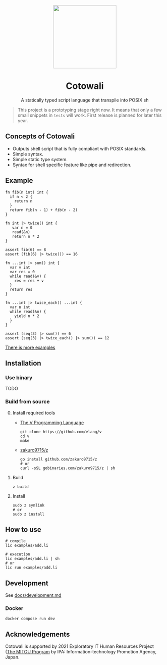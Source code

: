<div align="center">
  <img width="200" src="https://raw.githubusercontent.com/cotowali/logo/main/cotowali.svg?sanitize=true">
  <h1>Cotowali</h1>
  <p>A statically typed script language that transpile into POSIX sh</p>
</div>

> This project is a prototyping stage right now.
> It means that only a few small snippets in `tests` will work.
> First release is planned for later this year.

## Concepts of Cotowali

- Outputs shell script that is fully compliant with POSIX standards.
- Simple syntax.
- Simple static type system.
- Syntax for shell specific feature like pipe and redirection.

## Example

```
fn fib(n int) int {
  if n < 2 {
    return n
  }
  return fib(n - 1) + fib(n - 2)
}

fn int |> twice() int {
   var n = 0
   read(&n)
   return n * 2
}

assert fib(6) == 8
assert (fib(6) |> twice()) == 16

fn ...int |> sum() int {
  var v int
  var res = 0
  while read(&v) {
    res = res + v
  }
  return res
}

fn ...int |> twice_each() ...int {
  var n int
  while read(&n) {
    yield n * 2
  }
}

assert (seq(3) |> sum()) == 6
assert (seq(3) |> twice_each() |> sum()) == 12
```

[There is more examples](./examples)

## Installation

### Use binary

TODO

### Build from source

0. Install required tools

    - [The V Programming Language](https://github.com/vlang/v)
        ```
        git clone https://github.com/vlang/v
        cd v
        make
        ```

    - [zakuro9715/z](https://github.com/zakuro9715/z)
        ```
        go install github.com/zakuro9715/z
        # or
        curl -sSL gobinaries.com/zakuro9715/z | sh
        ```

1. Build

    ```
    z build
    ```

2. Install

    ```
    sudo z symlink
    # or
    sudo z install
    ```

## How to use

```
# compile
lic examples/add.li

# execution
lic examples/add.li | sh
# or
lic run examples/add.li
```

## Development

See [docs/development.md](./docs/development.md)

### Docker

```
docker compose run dev
```

## Acknowledgements

Cotowali is supported by 2021 Exploratory IT Human Resources Project ([The MITOU Program](https://www.ipa.go.jp/english/humandev/third.html) by IPA: Information-technology Promotion Agency, Japan.
